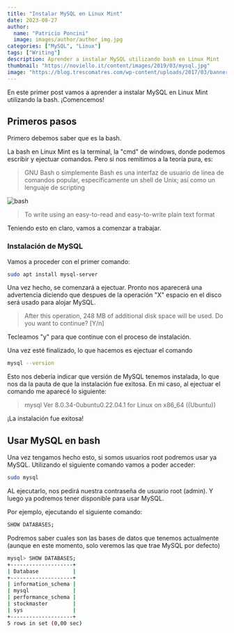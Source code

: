 ```yaml
---
title: "Instalar MySQL en Linux Mint"
date: 2023-08-27
author: 
  name: "Patricio Poncini"
  image: images/author/author_img.jpg
categories: ["MySQL", "Linux"]
tags: ["Writing"]
description: Aprender a instalar MySQL utilizando bash en Linux Mint
thumbnail: "https://noviello.it/content/images/2019/03/mysql.jpg"
image: "https://blog.trescomatres.com/wp-content/uploads/2017/03/banner-mysql.jpg"
---
```


En este primer post vamos a aprender a instalar MySQL en Linux Mint utilizando la bash. ¡Comencemos!

## Primeros pasos

Primero debemos saber que es la bash.

La bash en Linux Mint es la terminal, la "cmd" de windows, donde podemos escribir y ejectuar comandos. Pero si nos remitimos a la teoría pura, es:
> GNU Bash o simplemente Bash es una interfaz de usuario de línea de comandos popular, específicamente un shell de Unix; así como un lenguaje de scripting

![bash](https://i.insider.com/542451726da811d27b0a4127?width=1000&format=jpeg&auto=webp)

> To write using an easy-to-read and easy-to-write plain text format

Teniendo esto en claro, vamos a comenzar a trabajar.

### Instalación de MySQL
Vamos a proceder con el primer comando:

```bash
sudo apt install mysql-server
```
Una vez hecho, se comenzará a ejectuar. Pronto nos aparecerá una advertencia diciendo que despues de la operación "X" espacio en el disco será usado para alojar MySQL. 
> After this operation, 248 MB of additional disk space will be used.
> Do you want to continue? [Y/n]

Tecleamos "y" para que continue con el proceso de instalación.

Una vez esté finalizado, lo que hacemos es ejectuar el comando
```bash
mysql --version
```
Esto nos debería indicar que versión de MySQL tenemos instalada, lo que nos da la pauta de que la instalación fue exitosa. En mi caso, al ejectuar el comando me aparecé lo siguiente:
> mysql  Ver 8.0.34-0ubuntu0.22.04.1 for Linux on x86_64 ((Ubuntu))

¡La instalación fue exitosa!

## Usar MySQL en bash
Una vez tengamos hecho esto, si somos usuarios root podremos usar ya MySQL. Utilizando el siguiente comando vamos a poder acceder:
```bash
sudo mysql
```
AL ejecutarlo, nos pedirá nuestra contraseña de usuario root (admin). Y luego ya podremos tener disponible para usar MySQL.

Por ejemplo, ejecutando el siguiente comando:
```bash
SHOW DATABASES;
```
Podremos saber cuales son las bases de datos que tenemos actualmente (aunque en este momento, solo veremos las que trae MySQL por defecto)
```bash
mysql> SHOW DATABASES;
+--------------------+
| Database           |
+--------------------+
| information_schema |
| mysql              |
| performance_schema |
| stockmaster        |
| sys                |
+--------------------+
5 rows in set (0,00 sec)
```
